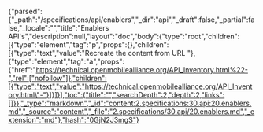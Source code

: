 {"parsed":{"_path":"/specifications/api/enablers","_dir":"api","_draft":false,"_partial":false,"_locale":"","title":"Enablers API's","description":null,"layout":"doc","body":{"type":"root","children":[{"type":"element","tag":"p","props":{},"children":[{"type":"text","value":"Recreate the content from URL "},{"type":"element","tag":"a","props":{"href":"https://technical.openmobilealliance.org/API_Inventory.html%22-","rel":["nofollow"]},"children":[{"type":"text","value":"https://technical.openmobilealliance.org/API_Inventory.html\"-"}]}]}],"toc":{"title":"","searchDepth":2,"depth":2,"links":[]}},"_type":"markdown","_id":"content:2.specifications:30.api:20.enablers.md","_source":"content","_file":"2.specifications/30.api/20.enablers.md","_extension":"md"},"hash":"0GjN2J3mgS"}